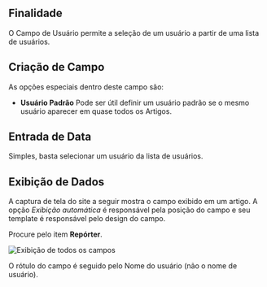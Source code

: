 <!-- Filename: J3.x:Adding_custom_fields/User_Field / Display title: Campo do Usuário -->

## Finalidade

O Campo de Usuário permite a seleção de um usuário a partir de uma lista de usuários.

## Criação de Campo

As opções especiais dentro deste campo são:

- **Usuário Padrão** Pode ser útil definir um usuário padrão se o mesmo usuário
aparecer em quase todos os Artigos.


## Entrada de Data

Simples, basta selecionar um usuário da lista de usuários.


## Exibição de Dados

A captura de tela do site a seguir mostra o campo exibido em um artigo. A
opção *Exibição automática* é responsável pela posição do campo e
seu template é responsável pelo design do campo.

Procure pelo item **Repórter**.

![Exibição de todos os campos](../../../en/images/fields/fields-display.png "Exibição dos campos")

O rótulo do campo é seguido pelo Nome do usuário (não o nome de usuário).

